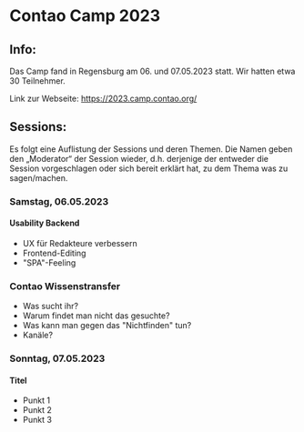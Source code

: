 # Contao Camp 2023

## Info:
Das Camp fand in Regensburg am 06. und 07.05.2023 statt. Wir hatten etwa 30 Teilnehmer.

Link zur Webseite: https://2023.camp.contao.org/

## Sessions:
Es folgt eine Auflistung der Sessions und deren Themen. Die Namen geben den
„Moderator“ der Session wieder, d.h. derjenige der entweder die Session
vorgeschlagen oder sich bereit erklärt hat, zu dem Thema was zu sagen/machen.


### Samstag, 06.05.2023

#### Usability Backend

* UX für Redakteure verbessern
* Frontend-Editing
* "SPA"-Feeling

### Contao Wissenstransfer

* Was sucht ihr?
* Warum findet man nicht das gesuchte?
* Was kann man gegen das "Nichtfinden" tun?
* Kanäle?


### Sonntag, 07.05.2023

#### Titel

* Punkt 1
* Punkt 2
* Punkt 3
